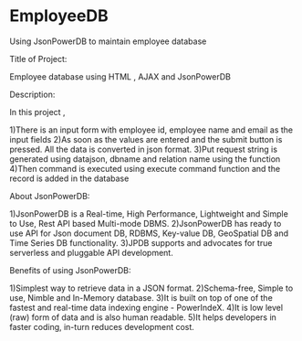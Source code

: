 # EmployeeDB
Using JsonPowerDB to maintain employee database

Title of Project:

Employee database using HTML , AJAX and JsonPowerDB 

Description:

In this project ,

1)There is an input form with employee id, employee name and email as the input fields
2)As soon as the values are entered and the submit button is pressed. All the data is converted in json format.
3)Put request string is generated using datajson, dbname and relation name using the function
4)Then command is executed using execute command function and the record is added in the database

About JsonPowerDB:

1)JsonPowerDB is a Real-time, High Performance, Lightweight and Simple to Use, Rest API based Multi-mode DBMS. 
2)JsonPowerDB has ready to use API for Json document DB, RDBMS, Key-value DB, GeoSpatial DB and Time Series DB functionality. 
3)JPDB supports and advocates for true serverless and pluggable API development.

Benefits of using JsonPowerDB:

1)Simplest way to retrieve data in a JSON format.
2)Schema-free, Simple to use, Nimble and In-Memory database.
3)It is built on top of one of the fastest and real-time data indexing engine - PowerIndeX.
4)It is low level (raw) form of data and is also human readable.
5)It helps developers in faster coding, in-turn reduces development cost.
